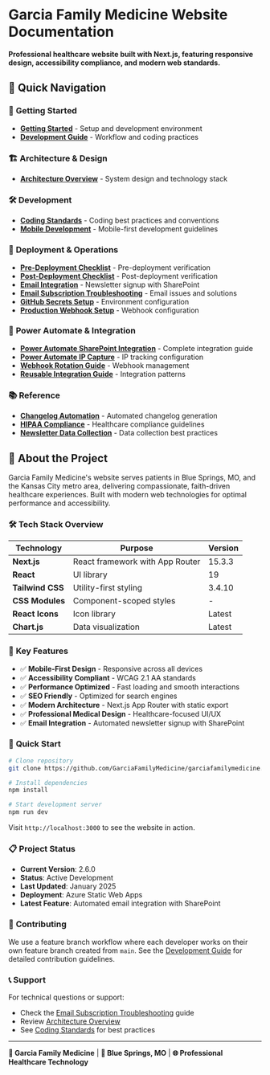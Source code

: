 # Garcia Family Medicine Website Documentation

**Professional healthcare website built with Next.js, featuring responsive design, accessibility compliance, and modern web standards.**

## 🚀 Quick Navigation

### 📖 **Getting Started**
- **[Getting Started](./getting-started.md)** - Setup and development environment
- **[Development Guide](./development-guide.md)** - Workflow and coding practices

### 🏗️ **Architecture & Design**
- **[Architecture Overview](./architecture-overview.md)** - System design and technology stack

### 🛠️ **Development**
- **[Coding Standards](./coding-standards.md)** - Coding best practices and conventions
- **[Mobile Development](./mobile-development.md)** - Mobile-first development guidelines

### 🚀 **Deployment & Operations**
- **[Pre-Deployment Checklist](./pre-deployment-checklist.md)** - Pre-deployment verification
- **[Post-Deployment Checklist](./post-deployment-checklist.md)** - Post-deployment verification
- **[Email Integration](./email-integration.md)** - Newsletter signup with SharePoint
- **[Email Subscription Troubleshooting](./email-subscription-troubleshooting.md)** - Email issues and solutions
- **[GitHub Secrets Setup](./github-secrets-setup.md)** - Environment configuration
- **[Production Webhook Setup](./production-webhook-setup.md)** - Webhook configuration

### 📧 **Power Automate & Integration**
- **[Power Automate SharePoint Integration](./power-automate-sharepoint-integration.md)** - Complete integration guide
- **[Power Automate IP Capture](./power-automate-ip-capture.md)** - IP tracking configuration
- **[Webhook Rotation Guide](./webhook-rotation-guide.md)** - Webhook management
- **[Reusable Integration Guide](./reusable-integration-guide.md)** - Integration patterns

### 📚 **Reference**
- **[Changelog Automation](./changelog-automation.md)** - Automated changelog generation
- **[HIPAA Compliance](./hipaa-compliance.md)** - Healthcare compliance guidelines
- **[Newsletter Data Collection](./newsletter-data-collection.md)** - Data collection best practices

## 🏥 **About the Project**

Garcia Family Medicine's website serves patients in Blue Springs, MO, and the Kansas City metro area, delivering compassionate, faith-driven healthcare experiences. Built with modern web technologies for optimal performance and accessibility.

### 🛠️ **Tech Stack Overview**

| Technology | Purpose | Version |
|------------|---------|---------|
| **Next.js** | React framework with App Router | 15.3.3 |
| **React** | UI library | 19 |
| **Tailwind CSS** | Utility-first styling | 3.4.10 |
| **CSS Modules** | Component-scoped styles | - |
| **React Icons** | Icon library | Latest |
| **Chart.js** | Data visualization | Latest |

### 📱 **Key Features**

- ✅ **Mobile-First Design** - Responsive across all devices
- ✅ **Accessibility Compliant** - WCAG 2.1 AA standards
- ✅ **Performance Optimized** - Fast loading and smooth interactions
- ✅ **SEO Friendly** - Optimized for search engines
- ✅ **Modern Architecture** - Next.js App Router with static export
- ✅ **Professional Medical Design** - Healthcare-focused UI/UX
- ✅ **Email Integration** - Automated newsletter signup with SharePoint

### 🎯 **Quick Start**

```bash
# Clone repository
git clone https://github.com/GarciaFamilyMedicine/garciafamilymedicine.care.git

# Install dependencies  
npm install

# Start development server
npm run dev
```

Visit `http://localhost:3000` to see the website in action.

### 📋 **Project Status**

- **Current Version**: 2.6.0
- **Status**: Active Development
- **Last Updated**: January 2025
- **Deployment**: Azure Static Web Apps
- **Latest Feature**: Automated email integration with SharePoint

### 🤝 **Contributing**

We use a feature branch workflow where each developer works on their own feature branch created from `main`. See the [Development Guide](./development-guide.md) for detailed contribution guidelines.

### 📞 **Support**

For technical questions or support:
- Check the [Email Subscription Troubleshooting](./email-subscription-troubleshooting.md) guide
- Review [Architecture Overview](./architecture-overview.md)
- See [Coding Standards](./coding-standards.md) for best practices

---

**🏥 Garcia Family Medicine** | **📍 Blue Springs, MO** | **🌐 Professional Healthcare Technology**